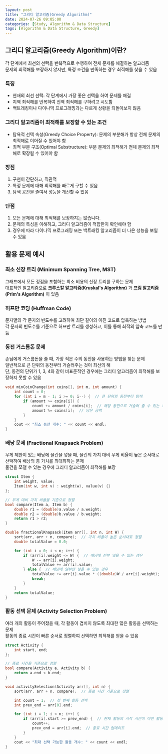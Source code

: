 ```yaml
---
layout: post
title: "그리디 알고리즘(Greedy Algorithm)"
date: 2024-07-26 09:05:00
categories: [Study, Algorithm & Data Structure]
tags: [Algorithm & Data Structure, Greedy]
---
```

## 그리디 알고리즘(Greedy Algorithm)이란?

각 단계에서 최선의 선택을 반복적으로 수행하여 전체 문제를 해결하는 알고리즘  
문제의 최적해를 보장하지 않지만, 특정 조건을 만족하는 경우 최적해를 찾을 수 있음


### 특징

* 현재의 최선 선택: 각 단계에서 가장 좋은 선택을 하여 문제를 해결
* 지역 최적해를 반복하여 전역 최적해를 구하려고 시도함
* 백트래킹이나 다이나믹 프로그래밍과는 다르게 상황을 되돌아보지 않음


### 그리디 알고리즘이 최적해를 보장할 수 있는 조건

* 탐욕적 선택 속성(Greedy Choice Property): 문제의 부분해가 항상 전체 문제의 최적해로 이어질 수 있어야 함
* 최적 부분 구조(Optimal Substructure): 부분 문제의 최적해가 전체 문제의 최적해로 확장될 수 있어야 함
  
### 장점

1. 구현이 간단하고, 직관적  
2. 특정 문제에 대해 최적해를 빠르게 구할 수 있음
3. 탐색 공간을 줄여서 성능을 개선할 수 있음
   
### 단점

1. 모든 문제에 대해 최적해를 보장하지는 않습니다.
2. 문제의 특성을 이해하고, 그리디 알고리즘이 적합한지 확인해야 함
3. 경우에 따라 다이나믹 프로그래밍 또는 백트래킹 알고리즘이 더 나은 성능을 보일 수 있음

## 활용 문제 예시

### 최소 신장 트리 (Minimum Spanning Tree, MST)
그래프에서 모든 정점을 포함하는 최소 비용의 신장 트리를 구하는 문제  
대표적인 알고리즘으로 **크루스칼 알고리즘(Kruskal's Algorithm)** 과 **프림 알고리즘(Prim's Algorithm)** 이 있음

### 허프만 코딩 (Huffman Code)
문자열의 각 문자의 빈도수를 고려하여 최단 길이의 이진 코드로 압축하는 방법  
각 문자의 빈도수를 기준으로 허프만 트리를 생성하고, 이를 통해 최적의 압축 코드를 만듬

### 동전 거스름돈 문제

손님에게 거스름돈을 줄 때, 가장 적은 수의 동전을 사용하는 방법을 찾는 문제  
일반적으로 큰 단위의 동전부터 거슬러주는 것이 최선의 해   
단, 동전의 단위가 1, 3, 4와 같이 비표준적인 경우에는 그리디 알고리즘이 최적해를 보장하지 못할 수 있음

``` cpp
void minCoinChange(int coins[], int m, int amount) {
    int count = 0;
    for (int i = m - 1; i >= 0; i--) {  // 큰 단위의 동전부터 탐색
        if (amount >= coins[i]) {
            count += amount / coins[i];  // 해당 동전으로 거슬러 줄 수 있는 최대 개수
            amount %= coins[i];  // 남은 금액
        }
    }
    cout << "최소 동전 개수: " << count << endl;
}
```

### 배낭 문제 (Fractional Knapsack Problem)
무게 제한이 있는 배낭에 물건을 넣을 때, 물건의 가치 대비 무게 비율이 높은 순서대로 선택하여 배낭의 총 가치를 최대화하는 문제  
물건을 쪼갤 수 있는 경우에 그리디 알고리즘이 최적해를 보장

```cpp
struct Item {
    int weight, value;
    Item(int w, int v) : weight(w), value(v) {}
};

// 무게 대비 가치 비율을 기준으로 정렬
bool compare(Item a, Item b) {
    double r1 = (double)a.value / a.weight;
    double r2 = (double)b.value / b.weight;
    return r1 > r2;
}

double fractionalKnapsack(Item arr[], int n, int W) {
    sort(arr, arr + n, compare);  // 가치 비율이 높은 순서대로 정렬
    double totalValue = 0.0;

    for (int i = 0; i < n; i++) {
        if (arr[i].weight <= W) {  // 배낭에 전부 넣을 수 있는 경우
            W -= arr[i].weight;
            totalValue += arr[i].value;
        } else {  // 배낭에 일부만 넣을 수 있는 경우
            totalValue += arr[i].value * ((double)W / arr[i].weight);
            break;
        }
    }
    return totalValue;
}
```
### 활동 선택 문제 (Activity Selection Problem)

여러 개의 활동이 주어졌을 때, 각 활동이 겹치지 않도록 최대한 많은 활동을 선택하는 문제  
활동의 종료 시간이 빠른 순서로 정렬하여 선택하면 최적해를 얻을 수 있음

```cpp
struct Activity {
    int start, end;
};

// 종료 시간을 기준으로 정렬
bool compare(Activity a, Activity b) {
    return a.end < b.end;
}

void activitySelection(Activity arr[], int n) {
    sort(arr, arr + n, compare);  // 종료 시간 기준으로 정렬

    int count = 1;  // 첫 번째 활동 선택
    int prev_end = arr[0].end;

    for (int i = 1; i < n; i++) {
        if (arr[i].start >= prev_end) {  // 현재 활동의 시작 시간이 이전 활동의 종료 시간 이후일 경우
            count++;
            prev_end = arr[i].end;  // 종료 시간 업데이트
        }
    }
    cout << "최대 선택 가능한 활동 개수: " << count << endl;
}
```
